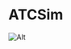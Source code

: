 # ATCSim

![Alt](https://repobeats.axiom.co/api/embed/75436f9f5fdcaa84a1f5c4854dc9ec1e04a75078.svg "Repobeats analytics image")

